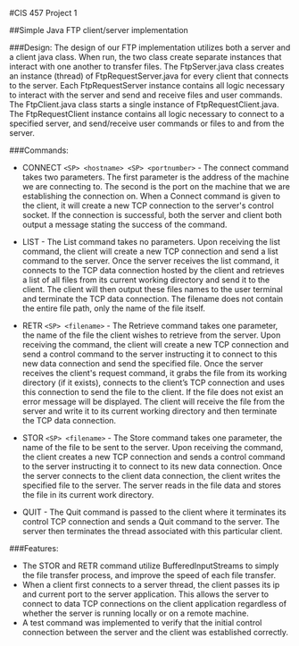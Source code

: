 #CIS 457 Project 1

##Simple Java FTP client/server implementation

###Design:
The design of our FTP implementation utilizes both a server and a client java class. When run, the two class create separate instances that interact with one another to transfer files. The FtpServer.java class creates an instance (thread) of FtpRequestServer.java for every client that connects to the server. Each FtpRequestServer instance contains all logic necessary to interact with the server and send and receive files and user commands.
The FtpClient.java class starts a single instance of FtpRequestClient.java. The FtpRequestClient instance contains all logic necessary to connect to a specified server, and send/receive user commands or files to and from the server.

###Commands: 
* CONNECT `<SP> <hostname> <SP> <portnumber>` - The connect command takes two parameters. The first parameter is the address of the machine we are connecting to. The second is the port on the machine that we are establishing the connection on. When a Connect command is given to the client, it will create a new TCP connection to the server's control socket. If the connection is successful, both the server and client both output a message stating the success of the command.
	
* LIST - The List command takes no parameters. Upon receiving the list command, the client will create a new TCP connection and send a list command to the server. Once the server receives the list command, it connects to the TCP data connection hosted by the client and retrieves a list of all files from its current working directory and send it to the client. The client will then output these files names to the user terminal and terminate the TCP data connection. The filename does not contain the entire file path, only the name of the file itself.
	
* RETR `<SP> <filename>` - The Retrieve command takes one parameter, the name of the file the client wishes to retrieve from the server. Upon receiving the command, the client will create a new TCP connection and send a control command to the server instructing it to connect to this new data connection and send the specified file. Once the server receives the client's request command, it grabs the file from its working directory (if it exists), connects to the client’s TCP connection and uses this connection to send the file to the client. If the file does not exist an error message will be displayed. The client will receive the file from the server and write it to its current working directory and then terminate the TCP data connection.

* STOR `<SP> <filename>` - The Store command takes one parameter, the name of the file to be sent to the server. Upon receiving the command, the client creates a new TCP connection and sends a control command to the server instructing it to connect to its new data connection. Once the server connects to the client data connection, the client writes the specified file to the server. The server reads in the file data and stores the file in its current work directory. 

* QUIT - The Quit command is passed to the client where it terminates its control TCP connection and sends a Quit command to the server. The server then terminates the thread associated with this particular client.

###Features:
* The STOR and RETR command utilize BufferedInputStreams to simply the file transfer process, and improve the speed of each file transfer. 
* When a client first connects to a server thread, the client passes its ip and current port to the server application. This allows the server to connect to data TCP connections on the client application regardless of whether the server is running locally or on a remote machine.
* A test command was implemented to verify that the initial control connection between the server and the client was established correctly.
